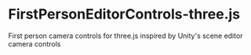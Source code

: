 # FirstPersonEditorControls-three.js
First person camera controls for three.js inspired by Unity's scene editor camera controls

